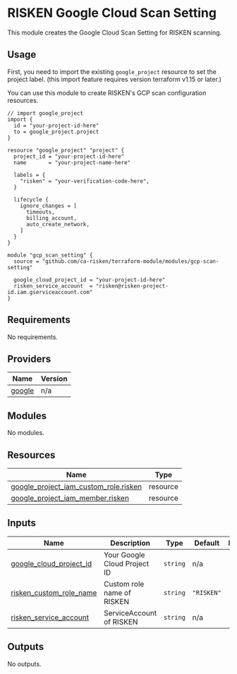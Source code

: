 # RISKEN Google Cloud Scan Setting

This module creates the Google Cloud Scan Setting for RISKEN scanning.

## Usage

First, you need to import the existing `google_project` resource to set the project label.
(this import feature requires version terraform v1.15 or later.)

You can use this module to create RISKEN's GCP scan configuration resources.

```hcl
// import google_project
import {
  id = "your-project-id-here"
  to = google_project.project
}

resource "google_project" "project" {
  project_id = "your-project-id-here"
  name       = "your-project-name-here"

  labels = {
    "risken" = "your-verification-code-here",
  }

  lifecycle {
    ignore_changes = [
      timeouts,
      billing_account,
      auto_create_network,
    ]
  }
}

module "gcp_scan_setting" {
  source = "github.com/ca-risken/terraform-module/modules/gcp-scan-setting"

  google_cloud_project_id = "your-project-id-here"
  risken_service_account  = "risken@risken-project-id.iam.gserviceaccount.com"
}
```

<!-- BEGIN_TF_DOCS -->

## Requirements

No requirements.

## Providers

| Name                                                      | Version |
| --------------------------------------------------------- | ------- |
| <a name="provider_google"></a> [google](#provider_google) | n/a     |

## Modules

No modules.

## Resources

| Name                                                                                                                                            | Type     |
| ----------------------------------------------------------------------------------------------------------------------------------------------- | -------- |
| [google_project_iam_custom_role.risken](https://registry.terraform.io/providers/hashicorp/google/latest/docs/resources/project_iam_custom_role) | resource |
| [google_project_iam_member.risken](https://registry.terraform.io/providers/hashicorp/google/latest/docs/resources/project_iam_member)           | resource |

## Inputs

| Name                                                                                                   | Description                  | Type     | Default    | Required |
| ------------------------------------------------------------------------------------------------------ | ---------------------------- | -------- | ---------- | :------: |
| <a name="input_google_cloud_project_id"></a> [google_cloud_project_id](#input_google_cloud_project_id) | Your Google Cloud Project ID | `string` | n/a        |   yes    |
| <a name="input_risken_custom_role_name"></a> [risken_custom_role_name](#input_risken_custom_role_name) | Custom role name of RISKEN   | `string` | `"RISKEN"` |    no    |
| <a name="input_risken_service_account"></a> [risken_service_account](#input_risken_service_account)    | ServiceAccount of RISKEN     | `string` | n/a        |   yes    |

## Outputs

No outputs.

<!-- END_TF_DOCS -->
